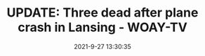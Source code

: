 ---
"title": "UPDATE: Three dead after plane crash in Lansing - WOAY-TV"
"date": "2021-9-27 13:30:35"
"feed_name": "GOOGLENEWSPLANE"
"feed_website": "https://news.google.com/search?q=plane%20%2B%20accident&hl=en-US&gl=US&ceid=US%3Aen"
"feed_rss": "https://news.google.com/rss/search?q=plane%20%2B%20accident&hl=en-US&gl=US&ceid=US%3Aen"
"link": "https://woay.com/breaking-multiple-crews-on-scene-of-downed-aircraft-in-lansing-area/"
"source": "{'href': 'https://woay.com', 'title': 'WOAY-TV'}"
"file": "_posts/2021-1-1-a450a9eb8c1933c2382ac039363f0582ea58cb41.md"
"accident": "1"
"drilling": "1"
"dead": "3"
"injured": "0"
"arrested": "0"
"place": "lansing"
"where": "air site"
"causes": "plane crash"
"place_uri": "http://en.wikipedia.org/wiki/Lansing%2C_Michigan"
---